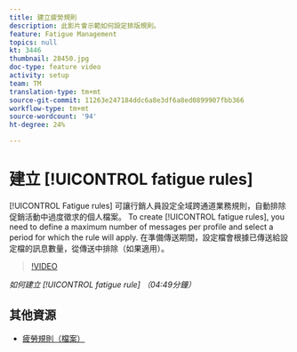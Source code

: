```yaml
---
title: 建立疲勞規則
description: 此影片會示範如何設定排版規則。
feature: Fatigue Management
topics: null
kt: 3446
thumbnail: 28450.jpg
doc-type: feature video
activity: setup
team: TM
translation-type: tm+mt
source-git-commit: 11263e247184ddc6a8e3df6a8ed0899907fbb366
workflow-type: tm+mt
source-wordcount: '94'
ht-degree: 24%

---
```



# 建立 [!UICONTROL fatigue rules]

[!UICONTROL Fatigue rules] 可讓行銷人員設定全域跨通道業務規則，自動排除促銷活動中過度徵求的個人檔案。
To create [!UICONTROL fatigue rules], you need to define a maximum number of messages per profile and select a period for which the rule will apply. 在準備傳送期間，設定檔會根據已傳送給設定檔的訊息數量，從傳送中排除（如果適用）。

>[!VIDEO](https://video.tv.adobe.com/v/28450?quality=12)

*如何建立 [!UICONTROL fatigue rule] （04:49分鐘）*

## 其他資源

* [疲勞規則（檔案）](https://docs.adobe.com/content/help/en/campaign-standard/using/administrating/working-with-typology-rules/fatigue-rules.html)
